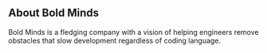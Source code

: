 ## About Bold Minds

Bold Minds is a fledging company with a vision of helping engineers remove obstacles that slow development regardless of coding language. 

